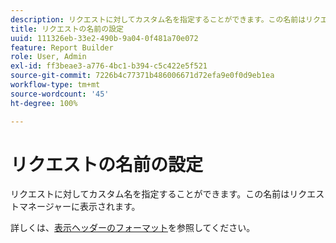 ```yaml
---
description: リクエストに対してカスタム名を指定することができます。この名前はリクエストマネージャーに表示されます。
title: リクエストの名前の設定
uuid: 111326eb-33e2-490b-9a04-0f481a70e072
feature: Report Builder
role: User, Admin
exl-id: ff3beae3-a776-4bc1-b394-c5c422e5f521
source-git-commit: 7226b4c77371b486006671d72efa9e0f0d9eb1ea
workflow-type: tm+mt
source-wordcount: '45'
ht-degree: 100%

---
```


# リクエストの名前の設定

リクエストに対してカスタム名を指定することができます。この名前はリクエストマネージャーに表示されます。

詳しくは、[表示ヘッダーのフォーマット](/help/analyze/report-builder/layout/t-format-display-headers.md)を参照してください。

